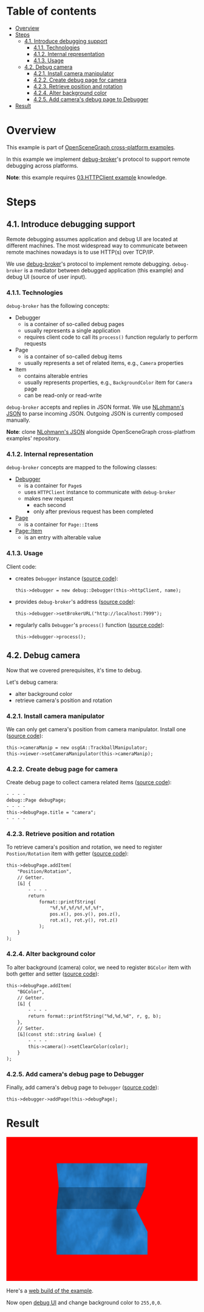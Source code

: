 
# Table of contents

* [Overview](#overview)
* [Steps](#steps)
    * [4.1. Introduce debugging support](#debug)
        * [4.1.1. Technologies](#debug-tech)
        * [4.1.2. Internal representation](#debug-representation)
        * [4.1.3. Usage](#debug-usage)
    * [4.2. Debug camera](#debug-camera)
        * [4.2.1. Install camera manipulator](#debug-camera-manipulator)
        * [4.2.2. Create debug page for camera](#debug-camera-page)
        * [4.2.3. Retrieve position and rotation](#debug-camera-posrot)
        * [4.2.4. Alter background color](#debug-camera-bgcolor)
        * [4.2.5. Add camera's debug page to Debugger](#debug-camera-debugger)
* [Result](#result)

<a name="overview"/>

# Overview

This example is part of [OpenSceneGraph cross-platform examples][osgcpe].

In this example we implement [debug-broker][debug-broker]'s protocol to support remote
debugging across platforms.

**Note**: this example requires [03.HTTPClient example][ex03] knowledge.

<a name="steps"/>

# Steps

<a name="debug"/>

## 4.1. Introduce debugging support

Remote debugging assumes application and debug UI are located at different
machines. The most widespread way to communicate between remote machines
nowadays is to use HTTP(s) over TCP/IP.

We use [debug-broker][debug-broker]'s protocol to implement remote debugging.
`debug-broker` is a mediator between debugged application (this example) and
debug UI (source of user input).

<a name="debug-tech"/>

### 4.1.1. Technologies

`debug-broker` has the following concepts:

* Debugger
    * is a container of so-called debug pages
    * usually represents a single application
    * requires client code to call its `process()` function regularly to perform requests
* Page
    * is a container of so-called debug items
    * usually represents a set of related items, e.g., `Camera` properties
* Item
    * contains alterable entries
    * usually represents properties, e.g., `BackgroundColor` item for `Camera` page
    * can be read-only or read-write

`debug-broker` accepts and replies in JSON format. We use
[NLohmann's JSON][nlohmann-json] to parse incoming JSON. Outgoing JSON
is currently composed manually.

**Note**: clone [NLohmann's JSON][nlohmann-json] alongside OpenSceneGraph
cross-platfrom examples' repository.

<a name="debug-representation"/>

### 4.1.2. Internal representation

`debug-broker` concepts are mapped to the following classes:

* [Debugger][Debugger]
    * is a container for `Page`s
    * uses `HTTPClient` instance to communicate with `debug-broker`
    * makes new request
        * each second
        * only after previous request has been completed
* [Page][Page]
    * is a container for `Page::Item`s
* [Page::Item][PageItem]
    * is an entry with alterable value

<a name="debug-usage"/>

### 4.1.3. Usage

Client code:

* creates `Debugger` instance ([source code][Debugger-create]):
    ```
    this->debugger = new debug::Debugger(this->httpClient, name);
    ```
* provides `debug-broker`'s address ([source code][Debugger-address]):
    ```
    this->debugger->setBrokerURL("http://localhost:7999");
    ```
* regularly calls `Debugger`'s `process()` function ([source code][Debugger-process]):
    ```
    this->debugger->process();
    ```

<a name="debug-camera"/>

## 4.2. Debug camera

Now that we covered prerequisites, it's time to debug.

Let's debug camera:

* alter background color
* retrieve camera's position and rotation

<a name="debug-camera-manipulator"/>

### 4.2.1. Install camera manipulator

We can only get camera's position from camera manipulator.
Install one ([source code][camera-manipulator]):
```
this->cameraManip = new osgGA::TrackballManipulator;
this->viewer->setCameraManipulator(this->cameraManip);
```

<a name="debug-camera-page"/>

### 4.2.2. Create debug page for camera

Create debug page to collect camera related items
([source code][camera-page]):
```
- - - -
debug::Page debugPage;
- - - -
this->debugPage.title = "camera";
- - - -
```

<a name="debug-camera-posrot"/>

### 4.2.3. Retrieve position and rotation

To retrieve camera's position and rotation, we need to register
`Postion/Rotation` item with getter
([source code][camera-posrot]):
```
this->debugPage.addItem(
    "Position/Rotation",
    // Getter.
    [&] {
        - - - -
        return
            format::printfString(
                "%f,%f,%f/%f,%f,%f",
                pos.x(), pos.y(), pos.z(),
                rot.x(), rot.y(), rot.z()
            );
    }
);

```

<a name="debug-camera-bgcolor"/>

### 4.2.4. Alter background color

To alter background (camera) color, we need to register
`BGColor` item with both getter and setter
([source code][camera-bgcolor]):
```
this->debugPage.addItem(
    "BGColor",
    // Getter.
    [&] {
        - - - -
        return format::printfString("%d,%d,%d", r, g, b);
    },
    // Setter.
    [&](const std::string &value) {
        - - - -
        this->camera()->setClearColor(color);
    }
);

```

<a name="debug-camera-debugger"/>

### 4.2.5. Add camera's debug page to Debugger

Finally, add camera's debug page to `Debugger`
([source code][camera-debugger]):
```
this->debugger->addPage(this->debugPage);
```

<a name="result"/>

# Result

![Screenshot](shot.png)

Here's a [web build of the example][web-build].

Now open [debug UI][debug-ui] and change background color to `255,0,0`.

[osgcpe]: https://github.com/OGStudio/openscenegraph-cross-platform-examples
[ex03]: ../03.HTTPClient
[debug-broker]: https://github.com/OGStudio/debug-broker
[nlohmann-json]: https://github.com/nlohmann/json

[fetch-api]: https://kripken.github.io/emscripten-site/docs/api_reference/fetch.html
[emscripten]: http://emscripten.org
[xhr]: https://en.wikipedia.org/wiki/XMLHttpRequest
[mongoose]: https://github.com/cesanta/mongoose

[Debugger]: desktop/src/debug.h#L246
[Page]: desktop/src/debug.h#L99
[PageItem]: desktop/src/debug.h#L114

[Debugger-create]: desktop/src/main.h#L335
[Debugger-address]: desktop/src/main.h#L336
[Debugger-process]: desktop/src/main.h#L341

[camera-manipulator]: desktop/src/main.h#L315
[camera-page]: desktop/src/main.h#L350
[camera-posrot]: desktop/src/main.h#L390
[camera-bgcolor]: desktop/src/main.h#L360
[camera-debugger]: desktop/src/main.h#L357

[web-build]: https://ogstudio.github.io/openscenegraph-cross-platform-examples-web-builds/examples/04/ex04-remote-debugging.html
[debug-ui]: https://ogstudio.github.io/debug-ui/?broker=https%3A%2F%2Fosgcpe-debug-broker.herokuapp.com&debugger=Ex04&page=camera
